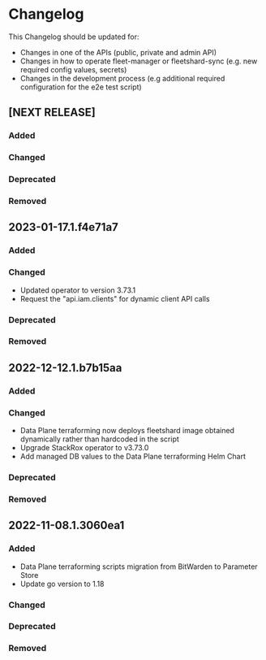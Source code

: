 # Changelog

This Changelog should be updated for:

- Changes in one of the APIs (public, private and admin API)
- Changes in how to operate fleet-manager or fleetshard-sync (e.g. new required config values, secrets)
- Changes in the development process (e.g additional required configuration for the e2e test script)

## [NEXT RELEASE]
### Added
### Changed
### Deprecated
### Removed

## 2023-01-17.1.f4e71a7
### Added
### Changed
- Updated operator to version 3.73.1
- Request the "api.iam.clients" for dynamic client API calls
### Deprecated
### Removed

## 2022-12-12.1.b7b15aa
### Added
### Changed
- Data Plane terraforming now deploys fleetshard image obtained dynamically rather than hardcoded in the script
- Upgrade StackRox operator to v3.73.0
- Add managed DB values to the Data Plane terraforming Helm Chart
### Deprecated
### Removed

## 2022-11-08.1.3060ea1
### Added
- Data Plane terraforming scripts migration from BitWarden to Parameter Store
- Update go version to 1.18
### Changed
### Deprecated
### Removed
